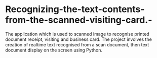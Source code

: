 # Recognizing-the-text-contents-from-the-scanned-visiting-card.-
The application which is used to scanned image to recognise printed document receipt, visiting and business card. The project involves the creation of realtime text recognised from a scan document, then text document display on the screen using Python. 
